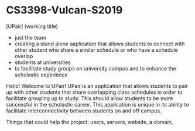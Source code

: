 # CS3398-Vulcan-S2019

[UPair] (working title)

  * just the team
  * creating a stand alone aaplication that allows students to connect with other student who share a similar schedule or who have a schedule overlap
  * students at universities
  * to facilitate study groups on university campus and to enhance the scholastic experience
  
Hello! Welcome to UPair!
UPair is an application that allows students to pair up with other students that share overlapping class schedules in order to facilitate grouping up to study. This should allow students to be more successful in the scholastic career. This application is unique in its ability to facilitate interconnectivity between students on and off campus.

Things that could help the project:
users, servers, website, a domain, 

